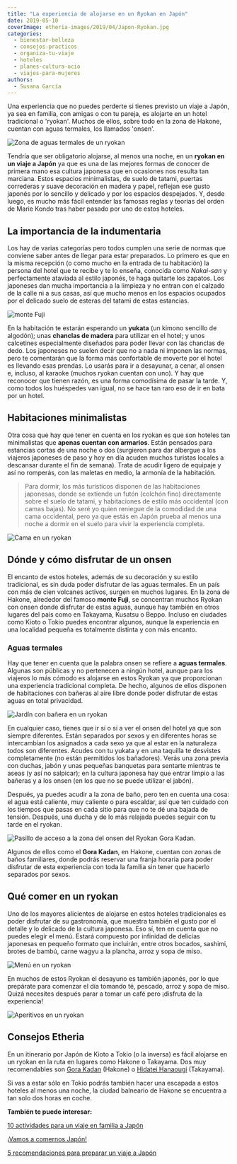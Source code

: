 ```yaml
---
title: "La experiencia de alojarse en un Ryokan en Japón"
date: 2019-05-10
coverImage: etheria-images/2019/04/Japon-Ryokan.jpg
categories: 
  - bienestar-belleza
  - consejos-practicos
  - organiza-tu-viaje
  - hoteles
  - planes-cultura-ocio
  - viajes-para-mujeres
authors: 
  - Susana García
---
```


Una experiencia que no puedes perderte si tienes previsto un viaje a Japón, ya sea en 
familia, con amigas o con tu pareja, es alojarte en un hotel tradicional o 'ryokan'. 
Muchos de ellos, sobre todo en la zona de Hakone, cuentan con aguas termales, los 
llamados 'onsen'. 

![Zona de aguas termales de un ryokan](etheria-images/2019/04/Japon-Ryokan.jpg "Onsen en un Ryokan. © Rockzheart/Adobe Stock")

Tendría que ser obligatorio alojarse, al menos una noche, en un **ryokan en un viaje a 
Japón** ya que es una de las mejores formas de conocer de primera mano esa cultura 
japonesa que en ocasiones nos resulta tan marciana. Estos espacios minimalistas, de 
suelo de tatami, puertas correderas y suave decoración en madera y papel, reflejan ese 
gusto japonés por lo sencillo y delicado y por los espacios despejados. Y, desde luego, 
es mucho más fácil entender las famosas reglas y teorías del orden de Marie Kondo tras 
haber pasado por uno de estos hoteles. 

## La importancia de la indumentaria

Los hay de varias categorías pero todos cumplen una serie de normas que conviene saber 
antes de llegar para estar preparados. Lo primero es que en la misma recepción (o como 
mucho en la entrada de tu habitación) la persona del hotel que te recibe y te lo enseña, 
conocida como _Nakai-san_ y perfectamente ataviada al estilo japonés, te haga quitarte 
los zapatos. Los japoneses dan mucha importancia a la limpieza y no entran con el 
calzado de la calle ni a sus casas, así que mucho menos en los espacios ocupados por el 
delicado suelo de esteras del tatami de estas estancias. 

![monte Fuji](etheria-images/2019/04/Japon-Onsen-ryokan-monte-Fuji.jpg "Vista del monte Fuji desde un Ryokan. © Lukyeee_nuttawut/Adobe Stock")

En la habitación te estarán esperando un **yukata** (un kimono sencillo de algodón); 
unas **chanclas de madera** para utilizar en el hotel; y unos calcetines especialmente 
diseñados para poder llevar con las chanclas de dedo. Los japoneses no suelen decir que 
no a nada ni imponen las normas, pero te comentarán que la forma más confortable de 
moverte por el hotel es llevando esas prendas. Lo usarás para ir a desayunar, a cenar, 
al onsen e, incluso, al karaoke (muchos ryokan cuentan con uno). Y hay que reconocer que 
tienen razón, es una forma comodísima de pasar la tarde. Y, como todos los huéspedes van 
igual, no se hace tan raro eso de ir en bata por un hotel. 

## Habitaciones minimalistas

Otra cosa que hay que tener en cuenta en los ryokan es que son hoteles tan minimalistas 
que **apenas cuentan con armarios**. Están pensados para estancias cortas de una noche o 
dos (surgieron para dar albergue a los viajeros japoneses de paso y hoy en día acuden 
muchos turistas locales a descansar durante el fin de semana). Trata de acudir ligero de 
equipaje y así no romperás, con las maletas en medio, la armonía de la habitación. 

> Para dormir, los más turísticos disponen de las habitaciones japonesas, donde se 
> extiende un futón (colchón fino) directamente sobre el suelo de tatami, y habitaciones 
> de estilo más occidental (con camas bajas). No seré yo quien reniegue de la comodidad de 
> una cama occidental, pero ya que estás en Japón prueba al menos una noche a dormir en el 
> suelo para vivir la experiencia completa. 

![Cama en un ryokan](etheria-images/2019/04/Japon-onsen-ryokan-tatami.jpg "Cama en un futón sobre el tatami. © Amnach/Adobe Stock")

## Dónde y cómo disfrutar de un onsen

El encanto de estos hoteles, además de su decoración y su estilo tradicional, es sin 
duda poder disfrutar de las aguas termales. En un país con más de cien volcanes activos, 
surgen en muchos lugares. En la zona de Hakone, alrededor del famoso **monte Fuji**, se 
concentran muchos Ryokan con onsen donde disfrutar de estas aguas, aunque hay también en 
otros lugares del país como en Takayama, Kusatsu o Beppo. Incluso en ciudades como Kioto 
o Tokio puedes encontrar algunos, aunque la experiencia en una localidad pequeña es 
totalmente distinta y con más encanto. 

### Aguas termales

Hay que tener en cuenta que la palabra onsen se refiere a **aguas termales**. Algunas 
son públicas y no pertenecen a ningún hotel, aunque para los viajeros lo más cómodo es 
alojarse en estos Ryokan ya que proporcionan una experiencia tradicional completa. De 
hecho, algunos de ellos disponen de habitaciones con bañeras al aire libre donde poder 
disfrutar de estas aguas en total privacidad. 

![Jardín con bañera en un ryokan](etheria-images/2019/04/Japon-onsen-ryokan-banera-privada.jpg "Bañera privada con agua termal en el Ryokan Hidatei Hanaougi. © Susana García")

En cualquier caso, tienes que ir sí o sí a ver el onsen del hotel ya que son siempre 
diferentes. Están separados por sexos y en diferentes horas se intercambian los 
asignados a cada sexo ya que al estar en la naturaleza todos son diferentes. Acudes con 
tu yukata y en una taquilla te desvistes completamente (no están permitidos los 
bañadores). Verás una zona previa con duchas, jabón y unas pequeñas banquetas para 
sentarte mientras te aseas (y así no salpicar); en la cultura japonesa hay que entrar 
limpio a las bañeras y a los onsen (en los que no se puede utilizar el jabón). 

Después, ya puedes acudir a la zona de baño, pero ten en cuenta una cosa: el agua está 
caliente, muy caliente o para escaldar, así que ten cuidado con los tiempos que pasas en 
cada sitio para que no te dé una bajada de tensión. Después, una ducha y de lo más 
relajada puedes seguir con tu tarde en el ryokan. 

![Pasillo de acceso a la zona del onsen del Ryokan Gora Kadan.](etheria-images/2019/04/Japon-ryokan-gora-kadan.jpg "Pasillo de acceso a la zona del onsen del Ryokan Gora Kadan. © Susana García")

Algunos de ellos como el **Gora Kadan**, en Hakone, cuentan con zonas de baños 
familiares, donde podrás reservar una franja horaria para poder disfrutar de esta 
experiencia con toda la familia sin tener que hacerlo separados por sexos. 

## Qué comer en un ryokan

Uno de los mayores alicientes de alojarse en estos hoteles tradicionales es poder 
disfrutar de su gastronomía, que muestra también el gusto por el detalle y lo delicado 
de la cultura japonesa. Eso sí, ten en cuenta que no puedes elegir el menú. Estará 
compuesto por infinidad de delicias japonesas en pequeño formato que incluirán, entre 
otros bocados, sashimi, brotes de bambú, carne wagyu a la plancha, arroz y sopa de miso. 

![Menú en un ryokan](etheria-images/2019/04/Japon-ryokan-cena.jpg "Presentación de la cena en el Ryokan Hidatei Hanaougi. © Susana García")

En muchos de estos Ryokan el desayuno es también japonés, por lo que prepárate para 
comenzar el día tomando té, pescado, arroz y sopa de miso. Quizá necesites después parar 
a tomar un café pero ¡disfruta de la experiencia! 

![Aperitivos en un ryokan](etheria-images/2019/04/Japon-ryokan-comida.jpg "Aperitivos de la cena del Gora Kadan. © Susana García")

## Consejos Etheria

En un itinerario por Japón de Kioto a Tokio (o la inversa) es fácil alojarse en un 
ryokan en la ruta en lugares como Hakone o Takayama. Dos muy recomendables son [Gora 
Kadan](https://www.gorakadan.com/?lang=en) (Hakone) o [Hidatei 
Hanaougi](https://www.hanaougi.co.jp/english/) (Takayama). 

Si vas a estar sólo en Tokio podrás también hacer una escapada a estos hoteles al menos 
una noche, la ciudad balneario de Hakone se encuentra a tan solo dos horas en coche. 

**También te puede interesar:** 

[10 actividades para un viaje en familia a 
Japón](https://etheriamagazine.com/2019/11/21/10-actividades-para-un-viaje-en-familia-a-japon/) 

[¡Vamos a comernos Japón!](http://etheriamagazine.com/2018/10/09/que-comer-en-japon/) 

[5 recomendaciones para preparar un viaje a 
Japón](https://etheriamagazine.com/2019/06/18/como-organizar-un-viaje-a-japon/)
